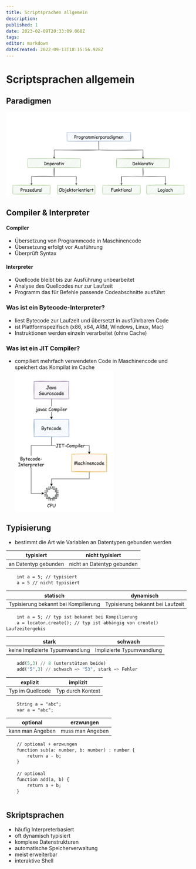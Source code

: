 ```yaml
---
title: Scriptsprachen allgemein
description: 
published: 1
date: 2023-02-09T20:33:09.068Z
tags: 
editor: markdown
dateCreated: 2022-09-13T18:15:56.928Z
---
```


# Scriptsprachen allgemein

## Paradigmen
![](paradigm.png)

## Compiler & Interpreter
#### Compiler
- Übersetzung von Programmcode in Maschinencode
- Übersetzung erfolgt vor Ausführung
- Überprüft Syntax 
#### Interpreter
- Quellcode bleibt bis zur Ausführung unbearbeitet
- Analyse des Quellcodes nur zur Laufzeit
- Programm das für Befehle passende Codeabschnitte ausführt

### Was ist ein Bytecode-Interpreter?
- liest Bytecode zur Laufzeit und übersetzt in ausführbaren Code
- ist Plattformspezifisch (x86, x64, ARM, Windows, Linux, Mac)
- Instruktionen werden einzeln verarbeitet (ohne Cache)
### Was ist ein JIT Compiler?
- compiliert mehrfach verwendeten Code in Maschinencode und speichert das Kompilat im Cache
![](jit.png)


## Typisierung
-  bestimmt die Art wie Variablen an Datentypen gebunden werden

typisiert | nicht typisiert
---------|----------
an Datentyp gebunden | nicht an Datentyp gebunden  

```
	int a = 5; // typisiert
	a = 5 // nicht typisiert
```
  
statisch | dynamisch
---------|----------
Typisierung bekannt bei Kompilierung | Typisierung bekannt bei Laufzeit

```
	int a = 5; // typ ist bekannt bei Kompilierung  
	a = locator.create(); // typ ist abhängig von create() Laufzeitergebis

```

  
stark | schwach
---------|----------
keine Implizierte Typumwandlung | Implizierte Typumwandlung
  
```python
	add(5,3) // 8 (unterstützen beide)
	add("5",3) // schwach => "53", stark => Fehler
```

explizit | implizit
---------|----------
Typ im Quellcode | Typ durch Kontext
  
```
	String a = "abc";
	var a = "abc";
```

optional | erzwungen
---------|----------
kann man Angeben | muss man Angeben

```
	// optional + erzwungen
	function sub(a: number, b: number) : number {
		return a - b;
	}

	// optional
	function add(a, b) {
		return a + b;
	}
	
```

## Skriptsprachen
- häufig Interpreterbasiert
- oft dynamisch typisiert
- komplexe Datenstrukturen
- automatische Speicherverwaltung
- meist erweiterbar
- interaktive Shell

